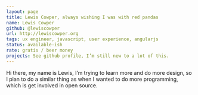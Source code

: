 ```yaml
---
layout: page
title: Lewis Cowper, always wishing I was with red pandas
name: Lewis Cowper
github: @lewiscowper
url: http://lewiscowper.org
tags: ux engineer, javascript, user experience, angularjs
status: available-ish
rate: gratis / beer money
projects: See github profile, I’m still new to a lot of this.
---
```


Hi there, my name is Lewis, I’m trying to learn more and do more design, so I plan to do a similar thing as when I wanted to do more programming, which is get involved in open source.
